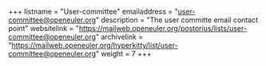 +++
listname = "User-committee"
emailaddress = "user-committee@openeuler.org"
description = "The user committe email contact point"
websitelink = "https://mailweb.openeuler.org/postorius/lists/user-committee@openeuler.org"
archivelink = "https://mailweb.openeuler.org/hyperkitty/list/user-committee@openeuler.org"
weight =  7
+++
